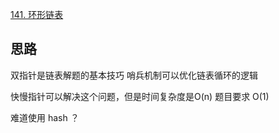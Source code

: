 [141. 环形链表](https://leetcode-cn.com/problems/linked-list-cycle/)

## 思路
双指针是链表解题的基本技巧
哨兵机制可以优化链表循环的逻辑

快慢指针可以解决这个问题，但是时间复杂度是O(n)
题目要求 O(1)

难道使用 hash ？